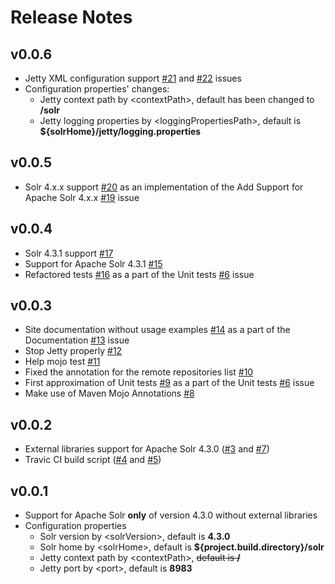 # Release Notes

## v0.0.6

* Jetty XML configuration support [#21](https://github.com/ffbit/solr-maven-plugin/pull/2) and [#22](https://github.com/ffbit/solr-maven-plugin/pull/22) issues
* Configuration properties' changes:
  * Jetty context path by &lt;contextPath&gt;, default has been changed to **/solr**
  * Jetty logging properties by &lt;loggingPropertiesPath&gt;, default is **${solrHome}/jetty/logging.properties**

## v0.0.5

* Solr 4.x.x support [#20](https://github.com/ffbit/solr-maven-plugin/pull/20) as an implementation of the Add Support for Apache Solr 4.x.x [#19](https://github.com/ffbit/solr-maven-plugin/issues/19) issue

## v0.0.4

* Solr 4.3.1 support [#17](https://github.com/ffbit/solr-maven-plugin/pull/17)
* Support for Apache Solr 4.3.1 [#15](https://github.com/ffbit/solr-maven-plugin/pull/15)
* Refactored tests [#16](https://github.com/ffbit/solr-maven-plugin/pull/16) as a part of the Unit tests [#6](https://github.com/ffbit/solr-maven-plugin/pull/6) issue

## v0.0.3

* Site documentation without usage examples [#14](https://github.com/ffbit/solr-maven-plugin/pull/14) as a part of the Documentation [#13](https://github.com/ffbit/solr-maven-plugin/issues/13) issue
* Stop Jetty properly [#12](https://github.com/ffbit/solr-maven-plugin/issues/12)
* Help mojo test [#11](https://github.com/ffbit/solr-maven-plugin/pull/11)
* Fixed the annotation for the remote repositories list [#10](https://github.com/ffbit/solr-maven-plugin/pull/10)
* First approximation of Unit tests [#9](https://github.com/ffbit/solr-maven-plugin/pull/9) as a part of the Unit tests [#6](https://github.com/ffbit/solr-maven-plugin/pull/6) issue
* Make use of Maven Mojo Annotations [#8](https://github.com/ffbit/solr-maven-plugin/pull/8)

## v0.0.2

* External libraries support for Apache Solr 4.3.0 ([#3](https://github.com/ffbit/solr-maven-plugin/pull/3) and [#7](https://github.com/ffbit/solr-maven-plugin/pull/7))
* Travic CI build script ([#4](https://github.com/ffbit/solr-maven-plugin/pull/4) and [#5](https://github.com/ffbit/solr-maven-plugin/pull/5))

## v0.0.1

* Support for Apache Solr **only** of version 4.3.0 without external libraries
* Configuration properties
  * Solr version by &lt;solrVersion&gt;, default is **4.3.0**
  * Solr home by &lt;solrHome&gt;, default is **${project.build.directory}/solr**
  * Jetty context path by &lt;contextPath&gt;, ~~default is **/**~~
  * Jetty port by &lt;port&gt;, default is **8983**
